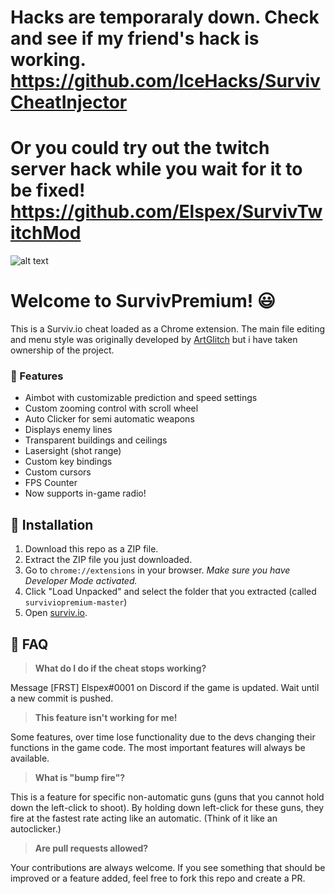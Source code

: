 # Hacks are temporaraly down. Check and see if my friend's hack is working. https://github.com/IceHacks/SurvivCheatInjector 
# Or you could try out the twitch server hack while you wait for it to be fixed! https://github.com/Elspex/SurvivTwitchMod
![alt text](https://repository-images.githubusercontent.com/189518166/cc780580-839e-11e9-924b-4092bf4ed174)

# Welcome to SurvivPremium! 😃

This is a Surviv.io cheat loaded as a Chrome extension. The main file editing and menu style was originally developed by [ArtGlitch](https://github.com/Elspex/surviviopremium/commits?author=art-glitch) but i have taken ownership of the project.

### 💪 Features

* Aimbot with customizable prediction and speed settings
* Custom zooming control with scroll wheel
* Auto Clicker for semi automatic weapons
* Displays enemy lines
* Transparent buildings and ceilings 
* Lasersight (shot range)
* Custom key bindings
* Custom cursors
* FPS Counter
* Now supports in-game radio!

## 🔨 Installation

1. Download this repo as a ZIP file. 
2. Extract the ZIP file you just downloaded. 
3. Go to `chrome://extensions` in your browser. *Make sure you have Developer Mode activated.*
4. Click "Load Unpacked" and select the folder that you extracted (called `surviviopremium-master`)
5. Open [surviv.io](http://surviv.io).

## 🤔 FAQ

> **What do I do if the cheat stops working?**

Message [FRST] Elspex#0001 on Discord if the game is updated. Wait until a new commit is pushed.

> **This feature isn't working for me!**

Some features, over time lose functionality due to the devs changing their functions in the game code. The most important features will always be available. 

> **What is "bump fire"?**

This is a feature for specific non-automatic guns (guns that you cannot hold down the left-click to shoot). By holding down left-click for these guns, they fire at the fastest rate acting like an automatic. (Think of it like an autoclicker.)

> **Are pull requests allowed?**

Your contributions are always welcome. If you see something that should be improved or a feature added, feel free to fork this repo and create a PR. 
